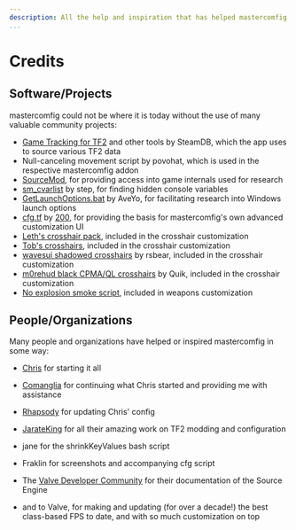 ```yaml
---
description: All the help and inspiration that has helped mastercomfig be even better.
...
```


# Credits

## Software/Projects

mastercomfig could not be where it is today without the use of many valuable community projects:

* [Game Tracking for TF2](https://github.com/SteamDatabase/GameTracking-TF2) and other tools by SteamDB, which the app uses to source various TF2 data
* Null-canceling movement script by povohat, which is used in the respective mastercomfig addon
* [SourceMod](https://www.sourcemod.net/credits.php), for providing access into game internals used for research
* [sm_cvarlist](https://forums.alliedmods.net/showthread.php?p=1298262) by step, for finding hidden console variables
* [GetLaunchOptions.bat](https://pastebin.com/bhQrywES) by AveYo, for facilitating research into Windows launch options
* [cfg.tf](https://github.com/mkrl/cfgtf) by [200](https://steamcommunity.com/id/2x100/), for providing the basis for mastercomfig's own advanced customization UI
* [Leth's crosshair pack](https://www.teamfortress.tv/35367/vtf-crosshair-pack), included in the crosshair customization
* [Tob's crosshairs](https://www.teamfortress.tv/56226/tobs-crosshairs), included in the crosshair customization
* [wavesui shadowed crosshairs](https://www.teamfortress.tv/33387/wavesui) by rsbear, included in the crosshair customization
* [m0rehud black CPMA/QL crosshairs](https://www.teamfortress.tv/30008/m0rehud-black) by Quik, included in the crosshair customization
* [No explosion smoke script](https://www.teamfortress.tv/25647/no-explosion-smoke-script), included in weapons customization

## People/Organizations

Many people and organizations have helped or inspired mastercomfig in some way:

* [Chris](https://chrisdown.name/tf2/) for starting it all

* [Comanglia](https://www.teamfortress.tv/25328/comanglias-config-fps-guide) for
  continuing what Chris started and providing me with assistance

* [Rhapsody](https://rhapsodysl.github.io/perfconfig/) for updating Chris' config

* [JarateKing](https://github.com/JarateKing) for all their amazing work on TF2 modding and configuration

* jane for the shrinkKeyValues bash script

* Fraklin for screenshots and accompanying cfg script

* The [Valve Developer Community](https://developer.valvesoftware.com/wiki/Main_Page)
  for their documentation of the Source Engine

* and to Valve, for making and updating (for over a decade!) the best class-based FPS to date, and with so
  much customization on top
